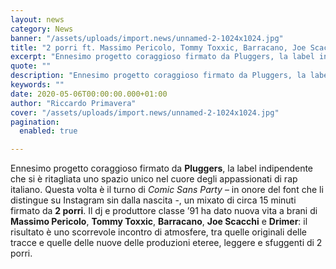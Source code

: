 ```yaml
---
layout: news
category: News
banner: "/assets/uploads/import.news/unnamed-2-1024x1024.jpg"
title: "2 porri ft. Massimo Pericolo, Tommy Toxxic, Barracano, Joe Scacchi, Drimer – Comic Sans Party: video"
excerpt: "Ennesimo progetto coraggioso firmato da Pluggers, la label indipendente che si è ritagliata uno spazio unico nel cuore degli appassionati di rap italiano. Questa volta è il turno di Comic Sans Party – in onore del font che li distingue su Instagram sin dalla nascita -, un mixato di circa 15 minuti firmato da 2 [&hellip"
quote: ""
description: "Ennesimo progetto coraggioso firmato da Pluggers, la label indipendente che si è ritagliata uno spazio unico nel cuore degli appassionati di rap italiano. Questa volta è il turno di Comic Sans Party – in onore del font che li distingue su Instagram sin dalla nascita -, un mixato di circa 15 minuti firmato da 2 [&hellip"
keywords: ""
date: 2020-05-06T00:00:00.000+01:00
author: "Riccardo Primavera"
cover: "/assets/uploads/import.news/unnamed-2-1024x1024.jpg"
pagination:
  enabled: true

---
```


Ennesimo progetto coraggioso firmato da **Pluggers**, la label indipendente che si è ritagliata uno spazio unico nel cuore degli appassionati di rap italiano. Questa volta è il turno di _Comic Sans Party_ – in onore del font che li distingue su Instagram sin dalla nascita -, un mixato di circa 15 minuti firmato da **2 porri**. Il dj e produttore classe ’91 ha dato nuova vita a brani di **Massimo Pericolo**, **Tommy Toxxic**, **Barracano**, **Joe Scacchi** e **Drimer**: il risultato è uno scorrevole incontro di atmosfere, tra quelle originali delle tracce e quelle delle nuove delle produzioni eteree, leggere e sfuggenti di 2 porri.